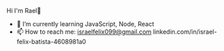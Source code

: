  Hi I'm Rael👋
 
- 🌱 I’m currently learning JavaScript, Node, React
- 📫 How to reach me: israelfelix099@gmail.com linkedin.com/in/israel-felix-batista-4608981a0
